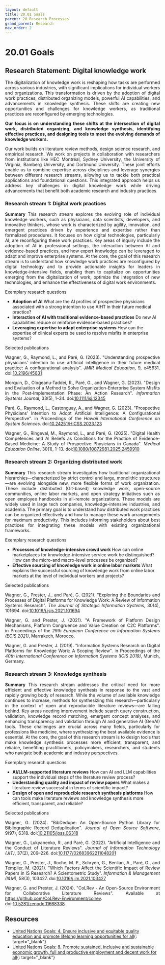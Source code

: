 ```yaml
---
layout: default
title: 20.01 Goals
parent: 20 Research Processes
grand_parent: Research
nav_order: 2
---
```


<style>
  p {
    text-align: justify;
  }
</style>

# 20.01 Goals

## Research Statement: Digital knowledge work

The digitalization of knowledge work is reshaping how tasks are performed across various industries, with significant implications for individual workers and organizations.
This transformation is driven by the adoption of digital work practices, distributed organizing models, powerful AI capabilities, and advancements in knowledge synthesis.
These shifts are creating new opportunities and challenges for knowledge workers, as traditional practices are reconfigured by emerging technologies.

**Our focus is on understanding these shifts at the intersection of digital work, distributed organizing, and knowledge synthesis, identifying effective practices, and designing tools to meet the evolving demands of knowledge workers.**

Our work builds on literature review methods, design science research, and empirical research.
We work on projects in collaboration with researchers from institutions like HEC Montréal, Sydney University, the University of Virginia, Bamberg University, and Dortmund University.
These joint efforts enable us to combine expertise across disciplines and leverage synergies between different research streams, allowing us to tackle both practical applications and foundational questions.
This integrated approach helps us address key challenges in digital knowledge work while driving advancements that benefit both academic research and industry practices.

### Research stream 1: Digital work practices

**Summary** This research stream explores the evolving role of individual knowledge workers, such as physicians, data scientists, developers, and innovative thinkers, whose work is characterized by agility, innovation, and emergent practices driven by experience and expertise rather than formalized procedures.
It focuses on how digital technologies, particularly AI, are reconfiguring these work practices.
Key areas of inquiry include the adoption of AI in professional settings, the interaction between AI and evidence-based practices, and how expert knowledge can be leveraged to adapt and improve enterprise systems.
At the core, the goal of this research stream is to understand how knowledge work practices are reconfigured by digital technology and to provide actionable insights for leaders in knowledge-intensive fields, enabling them to capitalize on opportunities emerging from the digitalization of work, optimize the integration of new technologies, and enhance the effectiveness of digital work environments.

Exemplary research questions

- **Adoption of AI** What are the AI profiles of prospective physicians associated with a strong intention to use AIHT in their future medical practice?
- **Interaction of AI with traditional evidence-based practices** Do new AI capabilities reduce or reinforce evidence-based practices?
- **Leveraging expertise to adapt enterprise systems** How can the expertise of clinical experts be used to resolve misfits in enterprise systems? 

Selected publications

<div class="references">
    <p>Wagner, G., Raymond, L., and Paré, G. (2023). "Understanding prospective physicians’ intention to use artificial intelligence in their future medical practice: A configurational analysis". <em>JMIR Medical Education</em>, 9, e45631. doi:<a href="https://doi.org/10.2196/45631" target="_blank">10.2196/45631</a></p>
    <p>Morquin, D., Ologeanu-Taddei, R., Paré, G., and Wagner, G. (2023). "Design and Evaluation of a Method to Solve Organization-Enterprise System Misfits in the Post-Implementation Phase: An Action Research". <em>Information Systems Journal</em>, 33(5), 1–34. doi:<a href="https://doi.org/10.1111/isj.12345" target="_blank">10.1111/isj.12345</a></p>
    <p>Paré, G., Raymond, L., Castonguay, A., and Wagner, G. (2023). "Prospective Physicians’ Intention to Adopt Artificial Intelligence: A Configurational Perspective". in Proceedings of the <em>Hawaii International Conference on System Sciences</em>. doi:<a href="https://doi.org/10.24251/HICSS.2023.123" target="_blank">10.24251/HICSS.2023.123</a></p>
  <p>Wagner, G., Ringeval, M., Raymond, L., and Paré, G. (2025). "Digital Health Competences and AI Beliefs as Conditions for the Practice of Evidence-Based Medicine: A Study of Prospective Physicians in Canada". <em>Medical Education Online</em>, 30(1), 1–13. doi:<a href="https://doi.org/10.1080/10872981.2025.2459910" target="_blank">10.1080/10872981.2025.2459910</a></p>
</div>

### Research stream 2: Organizing distributed work

**Summary** This research stream investigates how traditional organizational hierarchies—characterized by strict control and large, monolithic structures—are evolving alongside new, more flexible forms of work organization.
These include distributed (Git-based) knowledge work, open-source communities, online labor markets, and open strategy initiatives such as open employee handbooks in all-remote organizations.
These models are widely used in large tech companies, knowledge-intensive industries, and academia.
The primary goal is to understand how distributed work practices can be organized effectively and how to manage these work arrangements for maximum productivity.
This includes informing stakeholders about best practices for integrating these models with existing organizational frameworks.

Exemplary research questions

- **Processes of knowledge-intensive crowd work** How can online marketplaces for knowledge-intensive service work be distinguished? How can the micro-and macro-level processes be organized?
- **Effective sourcing of knowledge work in online labor markets** What explains the successful sourcing of knowledge work from online labor markets at the level of individual workers and projects?

Selected publications

<div class="references">
    <p>Wagner, G., Prester, J., and Paré, G. (2021). "Exploring the Boundaries and Processes of Digital Platforms for Knowledge Work: A Review of Information Systems Research". <em>The Journal of Strategic Information Systems</em>, 30(4), 101694. doi:<a href="https://doi.org/10.1016/j.jsis.2021.101694" target="_blank">10.1016/j.jsis.2021.101694</a></p>
    <p>Wagner, G. and Prester, J. (2021). "A Framework of Platform Design Mechanisms, Platform Congruence and Value Creation on C2C Platforms". in Proceedings of the <em>29th European Conference on Information Systems (ECIS 2021)</em>, Marrakech, Morocco.</p>
    <p>Wagner, G. and Prester, J. (2019). "Information Systems Research on Digital Platforms for Knowledge Work: A Scoping Review". in Proceedings of the <em>40th International Conference on Information Systems (ICIS 2019)</em>, Munich, Germany.</p>
</div>

### Research stream 3: Knowledge synthesis

**Summary** This research stream addresses the critical need for more efficient and effective knowledge synthesis in response to the vast and rapidly growing body of research.
While the volume of available knowledge continues to increase, methods for synthesizing this research—particularly in the context of open and reproducible literature reviews—are falling behind.
Key areas needing improvement include search query construction, validation, knowledge record matching, emergent concept analyses, and enhancing transparency and validation through AI and generative AI (GenAI) tools.
These challenges are crucial across many fields, particularly for professions like medicine, where synthesizing the best available evidence is essential.
At the core, the goal of this research stream is to design tools that make knowledge synthesis processes more efficient, transparent, and reliable, benefiting practitioners, policymakers, researchers, and students who navigate both academic and industry perspectives.

Exemplary research questions

- **AI/LLM-supported literature reviews** How can AI and LLM capabilities support the individual steps of the literature review process?
- **Understanding quality and impact of review papers** What makes a literature review successful in terms of scientific impact?
- **Design of open and reproducible research synthesis platforms** How can tools make literature reviews and knowledge synthesis more efficient, transparent, and reliable?

Selected publications

<div class="references">
    <p>Wagner, G. (2024). "BibDedupe: An Open-Source Python Library for Bibliographic Record Deduplication". <em>Journal of Open Source Software</em>, 9(97), 6318. doi:<a href="https://doi.org/10.21105/joss.06318" target="_blank">10.21105/joss.06318</a></p>
    <p>Wagner, G., Lukyanenko, R., and Paré, G. (2022). "Artificial Intelligence and the Conduct of Literature Reviews". <em>Journal of Information Technology (JIT)</em>, 37(2), 209–226. doi:<a href="https://doi.org/10.1177/02683962211048201" target="_blank">10.1177/02683962211048201</a></p>
    <p>Wagner, G., Prester, J., Roche, M. P., Schryen, G., Benlian, A., Paré, G., and Templier, M. (2021). "Which Factors Affect the Scientific Impact of Review Papers in IS Research? A Scientometric Study". <em>Information & Management (I&M)</em>, 58(3), 103427. doi:<a href="https://doi.org/10.1016/j.im.2021.103427" target="_blank">10.1016/j.im.2021.103427</a></p>
    <p>Wagner, G. and Prester, J. (2024). "CoLRev - An Open-Source Environment for Collaborative Literature Reviews". Available at <a href="https://github.com/CoLRev-Environment/colrev" target="_blank">https://github.com/CoLRev-Environment/colrev</a>. doi:<a href="https://doi.org/10.5281/zenodo.11668338" target="_blank">10.5281/zenodo.11668338</a></p>
</div>

## Resources

- [United Nations Goals: 4. Ensure inclusive and equitable quality education and promote lifelong learning opportunities for all](https://sdgs.un.org/goals/goal4){: target="_blank"}
- [United Nations Goals: 8. Promote sustained, inclusive and sustainable economic growth, full and productive employment and decent work for all](https://sdgs.un.org/goals/goal8){: target="_blank"}
